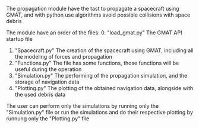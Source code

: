 The propagation module have the tast to propagate a spacecraft using GMAT,
and with python use algorithms avoid possible collisions with space debris

The module have an order of the files:
0. "load_gmat.py" The GMAT API startup file
1. "Spacecraft.py" The creation of the spacecraft using GMAT, including all the modeling of forces and propagation
2. "Functions.py" The file has some functions, those functions will be useful during the operation
3. "Simulation.py" The performing of the propagation simulation, and the storage of navigation data
4. "Plotting.py" The plotting of the obtained navigation data, alongside with the used debris data

The user can perform only the simulations by running only the "Simulation.py" file
or run the simulations and do their respective plotting by runnung only the "Plotting.py" file
